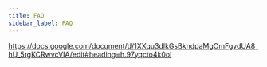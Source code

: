```yaml
---
title: FAQ
sidebar_label: FAQ
---
```


https://docs.google.com/document/d/1XXqu3dIkGsBkndpaMgOmFgvdUA8_hU_5rgKCRwvcVIA/edit#heading=h.97yqcto4k0ol